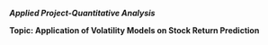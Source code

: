 ***Applied Project-Quantitative Analysis***

**Topic: Application of Volatility Models on Stock Return Prediction**

